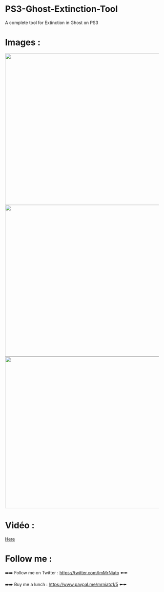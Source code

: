# PS3-Ghost-Extinction-Tool
A complete tool for Extinction in Ghost on PS3

# Images :

<img src="https://zupimages.net/up/22/10/0b44.png" width="724" height="495">

<img src="https://www.zupimages.net/up/22/10/sner.png" width="724" height="495">

<img src="https://www.zupimages.net/up/22/10/v3ks.png" width="724" height="495">


# Vidéo :
<a href="https://www.youtube.com/watch?v=cwKWNKz8fY0">Here</a>


# Follow me :


➡️➡️ Follow me on Twitter : https://twitter.com/ImMrNiato ⬅️⬅️

➡️➡️ Buy me a lunch : https://www.paypal.me/mrniato1/5 ⬅️⬅️



